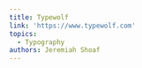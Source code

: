 ```yaml
---
title: Typewolf
link: 'https://www.typewolf.com'
topics:
  - Typography
authors: Jeremiah Shoaf
---
```


